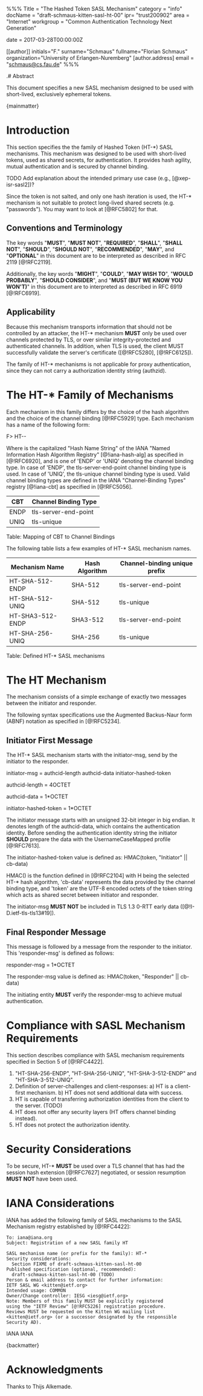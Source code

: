 %%%
Title = "The Hashed Token SASL Mechanism"
category = "info"
docName = "draft-schmaus-kitten-sasl-ht-00"
ipr= "trust200902"
area = "Internet"
workgroup = "Common Authentication Technology Next Generation"

date = 2017-03-28T00:00:00Z

[[author]]
initials="F."
surname="Schmaus"
fullname="Florian Schmaus"
organization="University of Erlangen-Nuremberg"
 [author.address]
 email = "schmaus@cs.fau.de"
%%%

.# Abstract

This document specifies a new SASL mechanism designed to be used with short-lived, exclusively ephemeral tokens.

{mainmatter}

#  Introduction

This section specifies the the family of Hashed Token (HT-*) SASL mechanisms.
This mechanism was designed to be used with short-lived tokens, used as shared secrets, for authentication.
It provides hash agility, mutual authentication and is secured by channel binding.

TODO Add explanation about the intended primary use case (e.g., [@xep-isr-sasl2])?

Since the token is not salted, and only one hash iteration is used, the HT-* mechanism is not suitable to protect long-lived shared secrets (e.g. "passwords").
You may want to look at [@RFC5802] for that.
  
##  Conventions and Terminology

The key words "**MUST**", "**MUST NOT**", "**REQUIRED**", "**SHALL**", "**SHALL NOT**",
"**SHOULD**", "**SHOULD NOT**", "**RECOMMENDED**", "**MAY**", and "**OPTIONAL**" in this
document are to be interpreted as described in RFC 2119 [@!RFC2119].

Additionally, the key words "**MIGHT**", "**COULD**", "**MAY WISH TO**", "**WOULD
PROBABLY**", "**SHOULD CONSIDER**", and "**MUST (BUT WE KNOW YOU WON'T)**" in
this document are to interpreted as described in RFC 6919 [@!RFC6919].

## Applicability

Because this mechanism transports information that should not be controlled by an attacker, the HT-* mechanism **MUST** only be used over channels protected by TLS, or over similar integrity-protected and authenticated channels.
In addition, when TLS is used, the client MUST successfully validate the server's certificate ([@!RFC5280], [@!RFC6125]).

The family of HT-* mechanisms is not applicable for proxy authentication, since they can not carry a authorization identity string (authzid).

#  The HT-* Family of Mechanisms

Each mechanism in this family differs by the choice of the hash algorithm and the choice of the channel binding [@!RFC5929] type.
Each mechanism has a name of the following form:

F> HT-<hash-alg>-<cb-type>

Where <hash-alg> is the capitalized "Hash Name String" of the IANA "Named Information Hash Algorithm Registry" [@!iana-hash-alg] as specified in [@!RFC6920], and <cb-type> is one of 'ENDP' or 'UNIQ' denoting the channel binding type.
In case of 'ENDP', the tls-server-end-point channel binding type is used.
In case of 'UNIQ', the tls-unique channel binding type is used.
Valid channel binding types are defined in the IANA "Channel-Binding Types" registry [@!iana-cbt] as specified in [@!RFC5056].

CBT   | Channel Binding Type 
------|-----------------------
ENDP  | tls-server-end-point 
UNIQ  | tls-unique
Table: Mapping of CBT to Channel Bindings

The following table lists a few examples of HT-* SASL mechanism names.

Mechanism Name      | Hash Algorithm   | Channel-binding unique prefix
--------------------|------------------|------------------------------
HT-SHA-512-ENDP     | SHA-512          | tls-server-end-point
HT-SHA-512-UNIQ     | SHA-512          | tls-unique
HT-SHA3-512-ENDP    | SHA3-512         | tls-server-end-point
HT-SHA-256-UNIQ     | SHA-256          | tls-unique
Table: Defined HT-* SASL mechanisms

# The HT Mechanism

The mechanism consists of a simple exchange of exactly two messages between the initiator and responder.

The following syntax specifications use the Augmented Backus-Naur form (ABNF) notation as specified in [@!RFC5234].

## Initiator First Message

The HT-* SASL mechanism starts with the initiator-msg, send by the initiator to the responder.

initiator-msg = authcid-length authcid-data initiator-hashed-token

authcid-length = 4OCTET

authcid-data = 1*OCTET

initiator-hashed-token = 1*OCTET

The initiator message starts with an unsigned 32-bit integer in big endian. It denotes length of the authcid-data, which contains the authentication identity.
Before sending the authentication identity string the initiator **SHOULD** prepare the data with the UsernameCaseMapped profile [@!RFC7613].

The initiator-hashed-token value is defined as: HMAC(token, "Initiator" || cb-data)

HMAC() is the function defined in [@!RFC2104] with H being the selected HT-* hash algorithm, 'cb-data' represents the data provided by the channel binding type, and 'token' are the UTF-8 encoded octets of the token string which acts as shared secret between initiator and responder.

The initiator-msg **MUST NOT** be included in TLS 1.3 0-RTT early data ([@!I-D.ietf-tls-tls13#19]).

## Final Responder Message

This message is followed by a message from the responder to the initiator. This 'responder-msg' is defined as follows:

responder-msg = 1*OCTET

The responder-msg value is defined as: HMAC(token, "Responder" || cb-data)

The initiating entity **MUST** verify the responder-msg to achieve mutual authentication.

# Compliance with SASL Mechanism Requirements

This section describes compliance with SASL mechanism requirements specified in Section 5 of [@!RFC4422].

1.   "HT-SHA-256-ENDP", "HT-SHA-256-UNIQ", "HT-SHA-3-512-ENDP" and "HT-SHA-3-512-UNIQ".
2.   Definition of server-challenges and client-responses:
     a)  HT is a client-first mechanism.
     b)  HT does not send additional data with success.
3.   HT is capable of transferring authorization identities from the client to the server. (TODO)
4.   HT does not offer any security layers (HT offers channel binding instead).
5.   HT does not protect the authorization identity.

#  Security Considerations

To be secure, HT-* **MUST** be used over a TLS channel that has had the session hash extension [@!RFC7627] negotiated, or session resumption **MUST NOT** have been used.

#  IANA Considerations

IANA has added the following family of SASL mechanisms to the SASL Mechanism registry established by [@!RFC4422]:

~~~
To: iana@iana.org
Subject: Registration of a new SASL family HT

SASL mechanism name (or prefix for the family): HT-*
Security considerations:
  Section FIXME of draft-schmaus-kitten-sasl-ht-00 
Published specification (optional, recommended):
  draft-schmaus-kitten-sasl-ht-00 (TODO)
Person & email address to contact for further information:
IETF SASL WG <kitten@ietf.org>
Intended usage: COMMON
Owner/Change controller: IESG <iesg@ietf.org>
Note: Members of this family MUST be explicitly registered
using the "IETF Review" [@!RFC5226] registration procedure.
Reviews MUST be requested on the Kitten WG mailing list
<kitten@ietf.org> (or a successor designated by the responsible
Security AD).
~~~

<reference anchor='iana-hash-alg' target='https://www.iana.org/assignments/named-information/named-information.xhtml#hash-alg'>
    <front>
        <title>IANA Named Information Hash Algorithm Registry</title>
        <author initials='N.' surname='Williams' fullname='Nicolas Williams'>
            <organization>IANA</organization>
        </author>
        <date year='2010'/>
    </front>
</reference>

<reference anchor='iana-cbt' target='https://www.iana.org/assignments/channel-binding-types/channel-binding-types.xhtml'>
    <front>
        <title>IANA Channel-Binding Types</title>
        <author initials='N.' surname='Williams' fullname='Nicolas Williams'>
            <organization>IANA</organization>
        </author>
        <date year='2010'/>
    </front>
</reference>

<reference anchor='xep-isr-sasl2' target='http://geekplace.eu/xeps/xep-isr-sasl2/xep-isr-sasl2.html'>
    <front>
        <title>XEP-XXXX: Instant Stream Resumption</title>
        <author initials='F.' surname='Schmaus' fullname='Florian Schmaus'>
        </author>
        <date year='2017'/>
    </front>
</reference>

{backmatter}

# Acknowledgments

Thanks to Thijs Alkemade.
